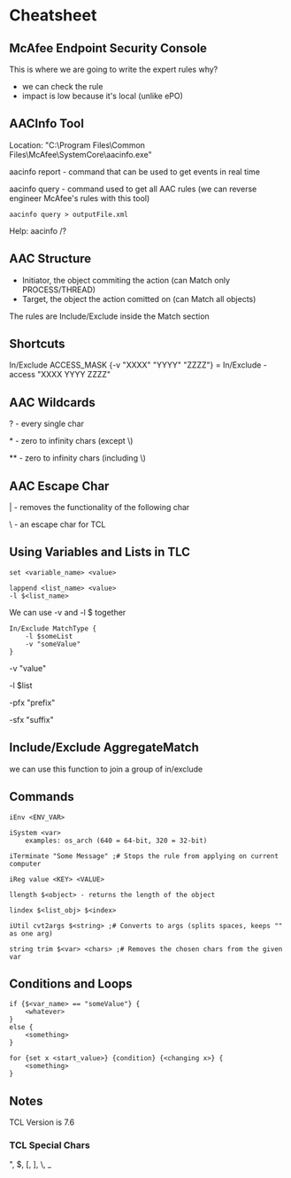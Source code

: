 # Cheatsheet

## McAfee Endpoint Security Console
This is where we are going to write the expert rules
why?
- we can check the rule
- impact is low because it's local (unlike ePO)

## AACInfo Tool
Location: "C:\Program Files\Common Files\McAfee\SystemCore\aacinfo.exe"

aacinfo report - command that can be used to get events in real time

aacinfo query - command used to get all AAC rules (we can reverse engineer McAfee's rules with this tool)
```
aacinfo query > outputFile.xml
```

Help: aacinfo /?

## AAC Structure
- Initiator, the object commiting the action (can Match only PROCESS/THREAD)
- Target, the object the action comitted on (can Match all objects)

The rules are Include/Exclude inside the Match section

## Shortcuts
In/Exclude ACCESS_MASK {-v "XXXX" "YYYY" "ZZZZ"}        =   In/Exclude -access "XXXX YYYY ZZZZ"

## AAC Wildcards
? - every single char

\* - zero to infinity chars (except \\)

** - zero to infinity chars (including \\)

## AAC Escape Char
| - removes the functionality of the following char

\ - an escape char for TCL

## Using Variables and Lists in TLC
```tlc
set <variable_name> <value>
```

```tlc
lappend <list_name> <value>
-l $<list_name>
```

We can use -v <value> and -l $<list> together
```tlc
In/Exclude MatchType {
    -l $someList
    -v "someValue"
}
```

-v		"value"

-l		$list

-pfx	"prefix"

-sfx	"suffix"

## Include/Exclude AggregateMatch
we can use this function to join a group of in/exclude

## Commands
```tlc
iEnv <ENV_VAR>
```
```tlc
iSystem <var>
	examples: os_arch (640 = 64-bit, 320 = 32-bit)
```
```tlc
iTerminate "Some Message" ;# Stops the rule from applying on current computer
```
```tlc
iReg value <KEY> <VALUE>
```
```tlc
llength $<object> - returns the length of the object
```
```tlc
lindex $<list_obj> $<index>
```
```tlc
iUtil cvt2args $<string> ;# Converts to args (splits spaces, keeps "" as one arg)
```
```tlc
string trim $<var> <chars> ;# Removes the chosen chars from the given var
```

## Conditions and Loops
```tlc
if {$<var_name> == "someValue"} {
	<whatever>
}
else {
	<something>
}
```
```tlc
for {set x <start_value>} {condition} {<changing x>} {
	<something>
}
```

## Notes
TCL Version is 7.6
### TCL Special Chars
", $, [, ], \\, _
